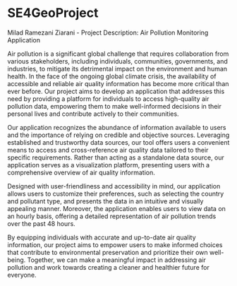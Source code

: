 # SE4GeoProject
Milad Ramezani Ziarani - 
Project Description: Air Pollution Monitoring Application

Air pollution is a significant global challenge that requires collaboration from various stakeholders, including individuals, communities, governments, and industries, to mitigate its detrimental impact on the environment and human health. In the face of the ongoing global climate crisis, the availability of accessible and reliable air quality information has become more critical than ever before. Our project aims to develop an application that addresses this need by providing a platform for individuals to access high-quality air pollution data, empowering them to make well-informed decisions in their personal lives and contribute actively to their communities.

Our application recognizes the abundance of information available to users and the importance of relying on credible and objective sources. Leveraging established and trustworthy data sources, our tool offers users a convenient means to access and cross-reference air quality data tailored to their specific requirements. Rather than acting as a standalone data source, our application serves as a visualization platform, presenting users with a comprehensive overview of air quality information.

Designed with user-friendliness and accessibility in mind, our application allows users to customize their preferences, such as selecting the country and pollutant type, and presents the data in an intuitive and visually appealing manner. Moreover, the application enables users to view data on an hourly basis, offering a detailed representation of air pollution trends over the past 48 hours.

By equipping individuals with accurate and up-to-date air quality information, our project aims to empower users to make informed choices that contribute to environmental preservation and prioritize their own well-being. Together, we can make a meaningful impact in addressing air pollution and work towards creating a cleaner and healthier future for everyone.
